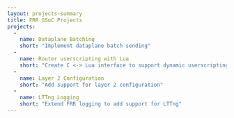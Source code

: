```yaml
---
layout: projects-summary
title: FRR GSoC Projects
projects:
  -
    name: Dataplane Batching
    short: "Implement dataplane batch sending"
  -
    name: Router userscripting with Lua
    short: "Create C <-> Lua interface to support dynamic userscripting!"
  -
    name: Layer 2 Configuration
    short: "Add support for layer 2 configuration"
  -
    name: LTTng Logging
    short: "Extend FRR logging to add support for LTTng"
---
```


